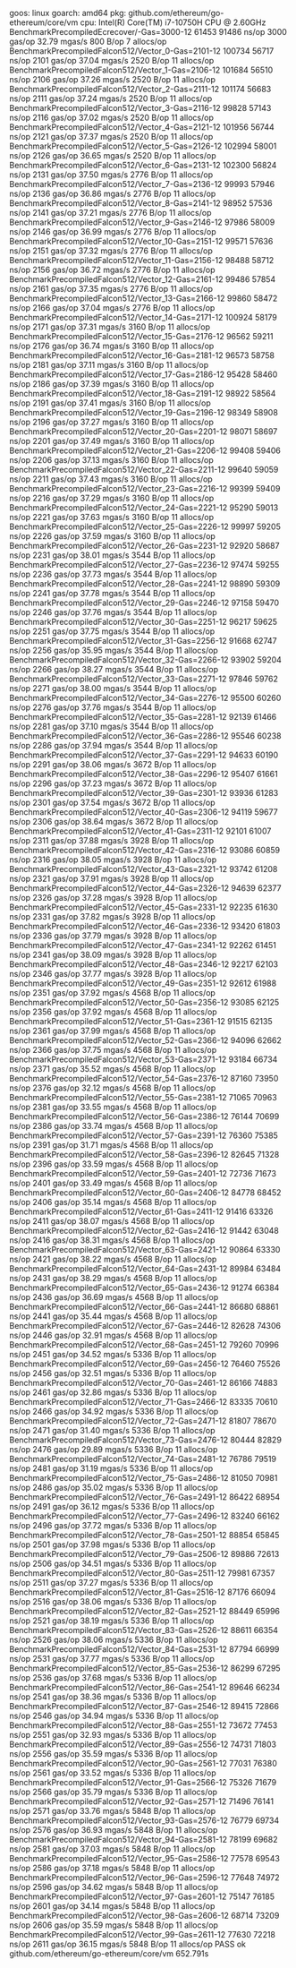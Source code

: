 goos: linux
goarch: amd64
pkg: github.com/ethereum/go-ethereum/core/vm
cpu: Intel(R) Core(TM) i7-10750H CPU @ 2.60GHz
BenchmarkPrecompiledEcrecover/-Gas=3000-12         	   61453	     91486 ns/op	      3000 gas/op	        32.79 mgas/s	     800 B/op	       7 allocs/op
BenchmarkPrecompiledFalcon512/Vector_0-Gas=2101-12 	  100734	     56717 ns/op	      2101 gas/op	        37.04 mgas/s	    2520 B/op	      11 allocs/op
BenchmarkPrecompiledFalcon512/Vector_1-Gas=2106-12 	  101684	     56510 ns/op	      2106 gas/op	        37.26 mgas/s	    2520 B/op	      11 allocs/op
BenchmarkPrecompiledFalcon512/Vector_2-Gas=2111-12 	  101174	     56683 ns/op	      2111 gas/op	        37.24 mgas/s	    2520 B/op	      11 allocs/op
BenchmarkPrecompiledFalcon512/Vector_3-Gas=2116-12 	   99828	     57143 ns/op	      2116 gas/op	        37.02 mgas/s	    2520 B/op	      11 allocs/op
BenchmarkPrecompiledFalcon512/Vector_4-Gas=2121-12 	  101956	     56744 ns/op	      2121 gas/op	        37.37 mgas/s	    2520 B/op	      11 allocs/op
BenchmarkPrecompiledFalcon512/Vector_5-Gas=2126-12 	  102994	     58001 ns/op	      2126 gas/op	        36.65 mgas/s	    2520 B/op	      11 allocs/op
BenchmarkPrecompiledFalcon512/Vector_6-Gas=2131-12 	  102300	     56824 ns/op	      2131 gas/op	        37.50 mgas/s	    2776 B/op	      11 allocs/op
BenchmarkPrecompiledFalcon512/Vector_7-Gas=2136-12 	   99993	     57946 ns/op	      2136 gas/op	        36.86 mgas/s	    2776 B/op	      11 allocs/op
BenchmarkPrecompiledFalcon512/Vector_8-Gas=2141-12 	   98952	     57536 ns/op	      2141 gas/op	        37.21 mgas/s	    2776 B/op	      11 allocs/op
BenchmarkPrecompiledFalcon512/Vector_9-Gas=2146-12 	   97986	     58009 ns/op	      2146 gas/op	        36.99 mgas/s	    2776 B/op	      11 allocs/op
BenchmarkPrecompiledFalcon512/Vector_10-Gas=2151-12         	   99571	     57636 ns/op	      2151 gas/op	        37.32 mgas/s	    2776 B/op	      11 allocs/op
BenchmarkPrecompiledFalcon512/Vector_11-Gas=2156-12         	   98488	     58712 ns/op	      2156 gas/op	        36.72 mgas/s	    2776 B/op	      11 allocs/op
BenchmarkPrecompiledFalcon512/Vector_12-Gas=2161-12         	   99486	     57854 ns/op	      2161 gas/op	        37.35 mgas/s	    2776 B/op	      11 allocs/op
BenchmarkPrecompiledFalcon512/Vector_13-Gas=2166-12         	   99860	     58472 ns/op	      2166 gas/op	        37.04 mgas/s	    2776 B/op	      11 allocs/op
BenchmarkPrecompiledFalcon512/Vector_14-Gas=2171-12         	  100924	     58179 ns/op	      2171 gas/op	        37.31 mgas/s	    3160 B/op	      11 allocs/op
BenchmarkPrecompiledFalcon512/Vector_15-Gas=2176-12         	   96562	     59211 ns/op	      2176 gas/op	        36.74 mgas/s	    3160 B/op	      11 allocs/op
BenchmarkPrecompiledFalcon512/Vector_16-Gas=2181-12         	   96573	     58758 ns/op	      2181 gas/op	        37.11 mgas/s	    3160 B/op	      11 allocs/op
BenchmarkPrecompiledFalcon512/Vector_17-Gas=2186-12         	   95428	     58460 ns/op	      2186 gas/op	        37.39 mgas/s	    3160 B/op	      11 allocs/op
BenchmarkPrecompiledFalcon512/Vector_18-Gas=2191-12         	   98922	     58564 ns/op	      2191 gas/op	        37.41 mgas/s	    3160 B/op	      11 allocs/op
BenchmarkPrecompiledFalcon512/Vector_19-Gas=2196-12         	   98349	     58908 ns/op	      2196 gas/op	        37.27 mgas/s	    3160 B/op	      11 allocs/op
BenchmarkPrecompiledFalcon512/Vector_20-Gas=2201-12         	   98071	     58697 ns/op	      2201 gas/op	        37.49 mgas/s	    3160 B/op	      11 allocs/op
BenchmarkPrecompiledFalcon512/Vector_21-Gas=2206-12         	   99408	     59406 ns/op	      2206 gas/op	        37.13 mgas/s	    3160 B/op	      11 allocs/op
BenchmarkPrecompiledFalcon512/Vector_22-Gas=2211-12         	   99640	     59059 ns/op	      2211 gas/op	        37.43 mgas/s	    3160 B/op	      11 allocs/op
BenchmarkPrecompiledFalcon512/Vector_23-Gas=2216-12         	   99399	     59409 ns/op	      2216 gas/op	        37.29 mgas/s	    3160 B/op	      11 allocs/op
BenchmarkPrecompiledFalcon512/Vector_24-Gas=2221-12         	   95290	     59013 ns/op	      2221 gas/op	        37.63 mgas/s	    3160 B/op	      11 allocs/op
BenchmarkPrecompiledFalcon512/Vector_25-Gas=2226-12         	   99997	     59205 ns/op	      2226 gas/op	        37.59 mgas/s	    3160 B/op	      11 allocs/op
BenchmarkPrecompiledFalcon512/Vector_26-Gas=2231-12         	   92920	     58687 ns/op	      2231 gas/op	        38.01 mgas/s	    3544 B/op	      11 allocs/op
BenchmarkPrecompiledFalcon512/Vector_27-Gas=2236-12         	   97474	     59255 ns/op	      2236 gas/op	        37.73 mgas/s	    3544 B/op	      11 allocs/op
BenchmarkPrecompiledFalcon512/Vector_28-Gas=2241-12         	   98890	     59309 ns/op	      2241 gas/op	        37.78 mgas/s	    3544 B/op	      11 allocs/op
BenchmarkPrecompiledFalcon512/Vector_29-Gas=2246-12         	   97158	     59470 ns/op	      2246 gas/op	        37.76 mgas/s	    3544 B/op	      11 allocs/op
BenchmarkPrecompiledFalcon512/Vector_30-Gas=2251-12         	   96217	     59625 ns/op	      2251 gas/op	        37.75 mgas/s	    3544 B/op	      11 allocs/op
BenchmarkPrecompiledFalcon512/Vector_31-Gas=2256-12         	   91668	     62747 ns/op	      2256 gas/op	        35.95 mgas/s	    3544 B/op	      11 allocs/op
BenchmarkPrecompiledFalcon512/Vector_32-Gas=2266-12         	   93902	     59204 ns/op	      2266 gas/op	        38.27 mgas/s	    3544 B/op	      11 allocs/op
BenchmarkPrecompiledFalcon512/Vector_33-Gas=2271-12         	   97846	     59762 ns/op	      2271 gas/op	        38.00 mgas/s	    3544 B/op	      11 allocs/op
BenchmarkPrecompiledFalcon512/Vector_34-Gas=2276-12         	   95500	     60260 ns/op	      2276 gas/op	        37.76 mgas/s	    3544 B/op	      11 allocs/op
BenchmarkPrecompiledFalcon512/Vector_35-Gas=2281-12         	   92139	     61466 ns/op	      2281 gas/op	        37.10 mgas/s	    3544 B/op	      11 allocs/op
BenchmarkPrecompiledFalcon512/Vector_36-Gas=2286-12         	   95546	     60238 ns/op	      2286 gas/op	        37.94 mgas/s	    3544 B/op	      11 allocs/op
BenchmarkPrecompiledFalcon512/Vector_37-Gas=2291-12         	   94633	     60190 ns/op	      2291 gas/op	        38.06 mgas/s	    3672 B/op	      11 allocs/op
BenchmarkPrecompiledFalcon512/Vector_38-Gas=2296-12         	   95407	     61661 ns/op	      2296 gas/op	        37.23 mgas/s	    3672 B/op	      11 allocs/op
BenchmarkPrecompiledFalcon512/Vector_39-Gas=2301-12         	   93936	     61283 ns/op	      2301 gas/op	        37.54 mgas/s	    3672 B/op	      11 allocs/op
BenchmarkPrecompiledFalcon512/Vector_40-Gas=2306-12         	   94119	     59677 ns/op	      2306 gas/op	        38.64 mgas/s	    3672 B/op	      11 allocs/op
BenchmarkPrecompiledFalcon512/Vector_41-Gas=2311-12         	   92101	     61007 ns/op	      2311 gas/op	        37.88 mgas/s	    3928 B/op	      11 allocs/op
BenchmarkPrecompiledFalcon512/Vector_42-Gas=2316-12         	   93086	     60859 ns/op	      2316 gas/op	        38.05 mgas/s	    3928 B/op	      11 allocs/op
BenchmarkPrecompiledFalcon512/Vector_43-Gas=2321-12         	   93742	     61208 ns/op	      2321 gas/op	        37.91 mgas/s	    3928 B/op	      11 allocs/op
BenchmarkPrecompiledFalcon512/Vector_44-Gas=2326-12         	   94639	     62377 ns/op	      2326 gas/op	        37.28 mgas/s	    3928 B/op	      11 allocs/op
BenchmarkPrecompiledFalcon512/Vector_45-Gas=2331-12         	   92235	     61630 ns/op	      2331 gas/op	        37.82 mgas/s	    3928 B/op	      11 allocs/op
BenchmarkPrecompiledFalcon512/Vector_46-Gas=2336-12         	   93420	     61803 ns/op	      2336 gas/op	        37.79 mgas/s	    3928 B/op	      11 allocs/op
BenchmarkPrecompiledFalcon512/Vector_47-Gas=2341-12         	   92262	     61451 ns/op	      2341 gas/op	        38.09 mgas/s	    3928 B/op	      11 allocs/op
BenchmarkPrecompiledFalcon512/Vector_48-Gas=2346-12         	   92217	     62103 ns/op	      2346 gas/op	        37.77 mgas/s	    3928 B/op	      11 allocs/op
BenchmarkPrecompiledFalcon512/Vector_49-Gas=2351-12         	   92612	     61988 ns/op	      2351 gas/op	        37.92 mgas/s	    4568 B/op	      11 allocs/op
BenchmarkPrecompiledFalcon512/Vector_50-Gas=2356-12         	   93085	     62125 ns/op	      2356 gas/op	        37.92 mgas/s	    4568 B/op	      11 allocs/op
BenchmarkPrecompiledFalcon512/Vector_51-Gas=2361-12         	   91515	     62135 ns/op	      2361 gas/op	        37.99 mgas/s	    4568 B/op	      11 allocs/op
BenchmarkPrecompiledFalcon512/Vector_52-Gas=2366-12         	   94096	     62662 ns/op	      2366 gas/op	        37.75 mgas/s	    4568 B/op	      11 allocs/op
BenchmarkPrecompiledFalcon512/Vector_53-Gas=2371-12         	   93184	     66734 ns/op	      2371 gas/op	        35.52 mgas/s	    4568 B/op	      11 allocs/op
BenchmarkPrecompiledFalcon512/Vector_54-Gas=2376-12         	   87160	     73950 ns/op	      2376 gas/op	        32.12 mgas/s	    4568 B/op	      11 allocs/op
BenchmarkPrecompiledFalcon512/Vector_55-Gas=2381-12         	   71065	     70963 ns/op	      2381 gas/op	        33.55 mgas/s	    4568 B/op	      11 allocs/op
BenchmarkPrecompiledFalcon512/Vector_56-Gas=2386-12         	   76144	     70699 ns/op	      2386 gas/op	        33.74 mgas/s	    4568 B/op	      11 allocs/op
BenchmarkPrecompiledFalcon512/Vector_57-Gas=2391-12         	   76360	     75385 ns/op	      2391 gas/op	        31.71 mgas/s	    4568 B/op	      11 allocs/op
BenchmarkPrecompiledFalcon512/Vector_58-Gas=2396-12         	   82645	     71328 ns/op	      2396 gas/op	        33.59 mgas/s	    4568 B/op	      11 allocs/op
BenchmarkPrecompiledFalcon512/Vector_59-Gas=2401-12         	   72736	     71673 ns/op	      2401 gas/op	        33.49 mgas/s	    4568 B/op	      11 allocs/op
BenchmarkPrecompiledFalcon512/Vector_60-Gas=2406-12         	   84778	     68452 ns/op	      2406 gas/op	        35.14 mgas/s	    4568 B/op	      11 allocs/op
BenchmarkPrecompiledFalcon512/Vector_61-Gas=2411-12         	   91416	     63326 ns/op	      2411 gas/op	        38.07 mgas/s	    4568 B/op	      11 allocs/op
BenchmarkPrecompiledFalcon512/Vector_62-Gas=2416-12         	   91442	     63048 ns/op	      2416 gas/op	        38.31 mgas/s	    4568 B/op	      11 allocs/op
BenchmarkPrecompiledFalcon512/Vector_63-Gas=2421-12         	   90864	     63330 ns/op	      2421 gas/op	        38.22 mgas/s	    4568 B/op	      11 allocs/op
BenchmarkPrecompiledFalcon512/Vector_64-Gas=2431-12         	   89984	     63484 ns/op	      2431 gas/op	        38.29 mgas/s	    4568 B/op	      11 allocs/op
BenchmarkPrecompiledFalcon512/Vector_65-Gas=2436-12         	   91274	     66384 ns/op	      2436 gas/op	        36.69 mgas/s	    4568 B/op	      11 allocs/op
BenchmarkPrecompiledFalcon512/Vector_66-Gas=2441-12         	   86680	     68861 ns/op	      2441 gas/op	        35.44 mgas/s	    4568 B/op	      11 allocs/op
BenchmarkPrecompiledFalcon512/Vector_67-Gas=2446-12         	   82628	     74306 ns/op	      2446 gas/op	        32.91 mgas/s	    4568 B/op	      11 allocs/op
BenchmarkPrecompiledFalcon512/Vector_68-Gas=2451-12         	   79260	     70996 ns/op	      2451 gas/op	        34.52 mgas/s	    5336 B/op	      11 allocs/op
BenchmarkPrecompiledFalcon512/Vector_69-Gas=2456-12         	   76460	     75526 ns/op	      2456 gas/op	        32.51 mgas/s	    5336 B/op	      11 allocs/op
BenchmarkPrecompiledFalcon512/Vector_70-Gas=2461-12         	   86166	     74883 ns/op	      2461 gas/op	        32.86 mgas/s	    5336 B/op	      11 allocs/op
BenchmarkPrecompiledFalcon512/Vector_71-Gas=2466-12         	   83335	     70610 ns/op	      2466 gas/op	        34.92 mgas/s	    5336 B/op	      11 allocs/op
BenchmarkPrecompiledFalcon512/Vector_72-Gas=2471-12         	   81807	     78670 ns/op	      2471 gas/op	        31.40 mgas/s	    5336 B/op	      11 allocs/op
BenchmarkPrecompiledFalcon512/Vector_73-Gas=2476-12         	   80444	     82829 ns/op	      2476 gas/op	        29.89 mgas/s	    5336 B/op	      11 allocs/op
BenchmarkPrecompiledFalcon512/Vector_74-Gas=2481-12         	   76786	     79519 ns/op	      2481 gas/op	        31.19 mgas/s	    5336 B/op	      11 allocs/op
BenchmarkPrecompiledFalcon512/Vector_75-Gas=2486-12         	   81050	     70981 ns/op	      2486 gas/op	        35.02 mgas/s	    5336 B/op	      11 allocs/op
BenchmarkPrecompiledFalcon512/Vector_76-Gas=2491-12         	   86422	     68954 ns/op	      2491 gas/op	        36.12 mgas/s	    5336 B/op	      11 allocs/op
BenchmarkPrecompiledFalcon512/Vector_77-Gas=2496-12         	   83240	     66162 ns/op	      2496 gas/op	        37.72 mgas/s	    5336 B/op	      11 allocs/op
BenchmarkPrecompiledFalcon512/Vector_78-Gas=2501-12         	   88854	     65845 ns/op	      2501 gas/op	        37.98 mgas/s	    5336 B/op	      11 allocs/op
BenchmarkPrecompiledFalcon512/Vector_79-Gas=2506-12         	   89886	     72613 ns/op	      2506 gas/op	        34.51 mgas/s	    5336 B/op	      11 allocs/op
BenchmarkPrecompiledFalcon512/Vector_80-Gas=2511-12         	   79981	     67357 ns/op	      2511 gas/op	        37.27 mgas/s	    5336 B/op	      11 allocs/op
BenchmarkPrecompiledFalcon512/Vector_81-Gas=2516-12         	   87176	     66094 ns/op	      2516 gas/op	        38.06 mgas/s	    5336 B/op	      11 allocs/op
BenchmarkPrecompiledFalcon512/Vector_82-Gas=2521-12         	   88449	     65996 ns/op	      2521 gas/op	        38.19 mgas/s	    5336 B/op	      11 allocs/op
BenchmarkPrecompiledFalcon512/Vector_83-Gas=2526-12         	   88611	     66354 ns/op	      2526 gas/op	        38.06 mgas/s	    5336 B/op	      11 allocs/op
BenchmarkPrecompiledFalcon512/Vector_84-Gas=2531-12         	   87794	     66999 ns/op	      2531 gas/op	        37.77 mgas/s	    5336 B/op	      11 allocs/op
BenchmarkPrecompiledFalcon512/Vector_85-Gas=2536-12         	   86299	     67295 ns/op	      2536 gas/op	        37.68 mgas/s	    5336 B/op	      11 allocs/op
BenchmarkPrecompiledFalcon512/Vector_86-Gas=2541-12         	   89646	     66234 ns/op	      2541 gas/op	        38.36 mgas/s	    5336 B/op	      11 allocs/op
BenchmarkPrecompiledFalcon512/Vector_87-Gas=2546-12         	   89415	     72866 ns/op	      2546 gas/op	        34.94 mgas/s	    5336 B/op	      11 allocs/op
BenchmarkPrecompiledFalcon512/Vector_88-Gas=2551-12         	   73672	     77453 ns/op	      2551 gas/op	        32.93 mgas/s	    5336 B/op	      11 allocs/op
BenchmarkPrecompiledFalcon512/Vector_89-Gas=2556-12         	   74731	     71803 ns/op	      2556 gas/op	        35.59 mgas/s	    5336 B/op	      11 allocs/op
BenchmarkPrecompiledFalcon512/Vector_90-Gas=2561-12         	   77031	     76380 ns/op	      2561 gas/op	        33.52 mgas/s	    5336 B/op	      11 allocs/op
BenchmarkPrecompiledFalcon512/Vector_91-Gas=2566-12         	   75326	     71679 ns/op	      2566 gas/op	        35.79 mgas/s	    5336 B/op	      11 allocs/op
BenchmarkPrecompiledFalcon512/Vector_92-Gas=2571-12         	   71496	     76141 ns/op	      2571 gas/op	        33.76 mgas/s	    5848 B/op	      11 allocs/op
BenchmarkPrecompiledFalcon512/Vector_93-Gas=2576-12         	   76779	     69734 ns/op	      2576 gas/op	        36.93 mgas/s	    5848 B/op	      11 allocs/op
BenchmarkPrecompiledFalcon512/Vector_94-Gas=2581-12         	   78199	     69682 ns/op	      2581 gas/op	        37.03 mgas/s	    5848 B/op	      11 allocs/op
BenchmarkPrecompiledFalcon512/Vector_95-Gas=2586-12         	   77578	     69543 ns/op	      2586 gas/op	        37.18 mgas/s	    5848 B/op	      11 allocs/op
BenchmarkPrecompiledFalcon512/Vector_96-Gas=2596-12         	   77648	     74972 ns/op	      2596 gas/op	        34.62 mgas/s	    5848 B/op	      11 allocs/op
BenchmarkPrecompiledFalcon512/Vector_97-Gas=2601-12         	   75147	     76185 ns/op	      2601 gas/op	        34.14 mgas/s	    5848 B/op	      11 allocs/op
BenchmarkPrecompiledFalcon512/Vector_98-Gas=2606-12         	   68714	     73209 ns/op	      2606 gas/op	        35.59 mgas/s	    5848 B/op	      11 allocs/op
BenchmarkPrecompiledFalcon512/Vector_99-Gas=2611-12         	   77630	     72218 ns/op	      2611 gas/op	        36.15 mgas/s	    5848 B/op	      11 allocs/op
PASS
ok  	github.com/ethereum/go-ethereum/core/vm	652.791s
